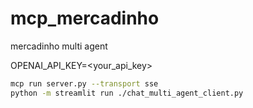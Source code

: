 # mcp_mercadinho
mercadinho multi agent

OPENAI_API_KEY=<your_api_key>

```bash
mcp run server.py --transport sse
python -m streamlit run ./chat_multi_agent_client.py
```
